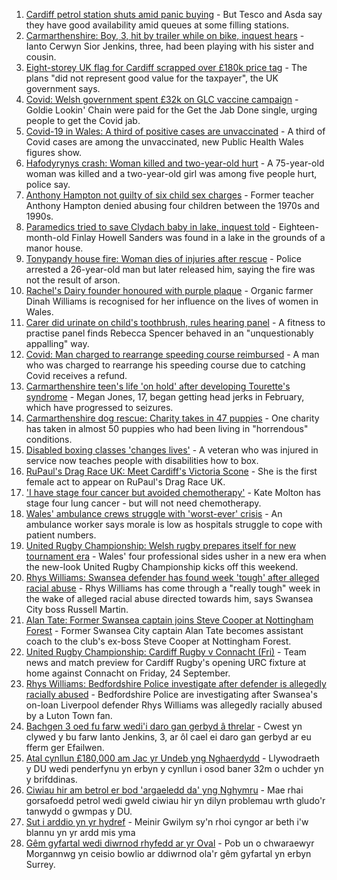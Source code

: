 1. [Cardiff petrol station shuts amid panic buying](https://www.bbc.co.uk/news/uk-wales-58676366?at_medium=RSS&at_campaign=KARANGA) - But Tesco and Asda say they have good availability amid queues at some filling stations.
2. [Carmarthenshire: Boy, 3, hit by trailer while on bike, inquest hears](https://www.bbc.co.uk/news/uk-wales-58682602?at_medium=RSS&at_campaign=KARANGA) - Ianto Cerwyn Sior Jenkins, three, had been playing with his sister and cousin.
3. [Eight-storey UK flag for Cardiff scrapped over £180k price tag](https://www.bbc.co.uk/news/uk-wales-58678821?at_medium=RSS&at_campaign=KARANGA) - The plans "did not represent good value for the taxpayer", the UK government says.
4. [Covid: Welsh government spent £32k on GLC vaccine campaign](https://www.bbc.co.uk/news/uk-wales-58683018?at_medium=RSS&at_campaign=KARANGA) - Goldie Lookin' Chain were paid for the Get the Jab Done single, urging people to get the Covid jab.
5. [Covid-19 in Wales: A third of positive cases are unvaccinated](https://www.bbc.co.uk/news/uk-wales-58680204?at_medium=RSS&at_campaign=KARANGA) - A third of Covid cases are among the unvaccinated, new Public Health Wales figures show.
6. [Hafodyrynys crash: Woman killed and two-year-old hurt](https://www.bbc.co.uk/news/uk-wales-58678823?at_medium=RSS&at_campaign=KARANGA) - A 75-year-old woman was killed and a two-year-old girl was among five people hurt, police say.
7. [Anthony Hampton not guilty of six child sex charges](https://www.bbc.co.uk/news/uk-wales-58642947?at_medium=RSS&at_campaign=KARANGA) - Former teacher Anthony Hampton denied abusing four children between the 1970s and 1990s.
8. [Paramedics tried to save Clydach baby in lake, inquest told](https://www.bbc.co.uk/news/uk-wales-58683020?at_medium=RSS&at_campaign=KARANGA) - Eighteen-month-old Finlay Howell Sanders was found in a lake in the grounds of a manor house.
9. [Tonypandy house fire: Woman dies of injuries after rescue](https://www.bbc.co.uk/news/uk-wales-58683021?at_medium=RSS&at_campaign=KARANGA) - Police arrested a 26-year-old man but later released him, saying the fire was not the result of arson.
10. [Rachel's Dairy founder honoured with purple plaque](https://www.bbc.co.uk/news/uk-wales-58667007?at_medium=RSS&at_campaign=KARANGA) - Organic farmer Dinah Williams is recognised for her influence on the lives of women in Wales.
11. [Carer did urinate on child's toothbrush, rules hearing panel](https://www.bbc.co.uk/news/uk-wales-58674813?at_medium=RSS&at_campaign=KARANGA) - A fitness to practise panel finds Rebecca Spencer behaved in an "unquestionably appalling" way.
12. [Covid: Man charged to rearrange speeding course reimbursed](https://www.bbc.co.uk/news/uk-wales-58682452?at_medium=RSS&at_campaign=KARANGA) - A man who was charged to rearrange his speeding course due to catching Covid receives a refund.
13. [Carmarthenshire teen's life 'on hold' after developing Tourette's syndrome](https://www.bbc.co.uk/news/uk-wales-58667008?at_medium=RSS&at_campaign=KARANGA) - Megan Jones, 17, began getting head jerks in February, which have progressed to seizures.
14. [Carmarthenshire dog rescue: Charity takes in 47 puppies](https://www.bbc.co.uk/news/uk-wales-58669579?at_medium=RSS&at_campaign=KARANGA) - One charity has taken in almost 50 puppies who had been living in "horrendous" conditions.
15. [Disabled boxing classes 'changes lives'](https://www.bbc.co.uk/news/uk-wales-58668911?at_medium=RSS&at_campaign=KARANGA) - A veteran who was injured in service now teaches people with disabilities how to box.
16. [RuPaul's Drag Race UK: Meet Cardiff's Victoria Scone](https://www.bbc.co.uk/news/uk-wales-58670415?at_medium=RSS&at_campaign=KARANGA) - She is the first female act to appear on RuPaul's Drag Race UK.
17. ['I have stage four cancer but avoided chemotherapy'](https://www.bbc.co.uk/news/uk-wales-58659398?at_medium=RSS&at_campaign=KARANGA) - Kate Molton has stage four lung cancer - but will not need chemotherapy.
18. [Wales' ambulance crews struggle with 'worst-ever' crisis](https://www.bbc.co.uk/news/uk-wales-58659396?at_medium=RSS&at_campaign=KARANGA) - An ambulance worker says morale is low as hospitals struggle to cope with patient numbers.
19. [United Rugby Championship: Welsh rugby prepares itself for new tournament era](https://www.bbc.co.uk/sport/rugby-union/58669542?at_medium=RSS&at_campaign=KARANGA) - Wales' four professional sides usher in a new era when the new-look United Rugby Championship kicks off this weekend.
20. [Rhys Williams: Swansea defender has found week 'tough' after alleged racial abuse](https://www.bbc.co.uk/sport/football/58680023?at_medium=RSS&at_campaign=KARANGA) - Rhys Williams has come through a "really tough" week in the wake of alleged racial abuse directed towards him, says Swansea City boss Russell Martin.
21. [Alan Tate: Former Swansea captain joins Steve Cooper at Nottingham Forest](https://www.bbc.co.uk/sport/football/58559573?at_medium=RSS&at_campaign=KARANGA) - Former Swansea City captain Alan Tate becomes assistant coach to the club's ex-boss Steve Cooper at Nottingham Forest.
22. [United Rugby Championship: Cardiff Rugby v Connacht (Fri)](https://www.bbc.co.uk/sport/rugby-union/58634872?at_medium=RSS&at_campaign=KARANGA) - Team news and match preview for Cardiff Rugby's opening URC fixture at home against Connacht on Friday, 24 September.
23. [Rhys Williams: Bedfordshire Police investigate after defender is allegedly racially abused](https://www.bbc.co.uk/sport/football/58611177?at_medium=RSS&at_campaign=KARANGA) - Bedfordshire Police are investigating after Swansea's on-loan Liverpool defender Rhys Williams was allegedly racially abused by a Luton Town fan.
24. [Bachgen 3 oed fu farw wedi'i daro gan gerbyd â threlar](https://www.bbc.co.uk/newyddion/58677121?at_medium=RSS&at_campaign=KARANGA) - Cwest yn clywed y bu farw Ianto Jenkins, 3, ar ôl cael ei daro gan gerbyd ar eu fferm ger Efailwen.
25. [Atal cynllun £180,000 am Jac yr Undeb yng Nghaerdydd](https://www.bbc.co.uk/newyddion/58682484?at_medium=RSS&at_campaign=KARANGA) - Llywodraeth y DU wedi penderfynu yn erbyn y cynllun i osod baner 32m o uchder yn y brifddinas.
26. [Ciwiau hir am betrol er bod 'argaeledd da' yng Nghymru](https://www.bbc.co.uk/newyddion/58678352?at_medium=RSS&at_campaign=KARANGA) - Mae rhai gorsafoedd petrol wedi gweld ciwiau hir yn dilyn problemau wrth gludo'r tanwydd o gwmpas y DU.
27. [Sut i arddio yn yr hydref](https://www.bbc.co.uk/newyddion/58678003?at_medium=RSS&at_campaign=KARANGA) - Meinir Gwilym sy'n rhoi cyngor ar beth i'w blannu yn yr ardd mis yma
28. [Gêm gyfartal wedi diwrnod rhyfedd ar yr Oval](https://www.bbc.co.uk/newyddion/58684880?at_medium=RSS&at_campaign=KARANGA) - Pob un o chwaraewyr Morgannwg yn ceisio bowlio ar ddiwrnod ola'r gêm gyfartal yn erbyn Surrey.
